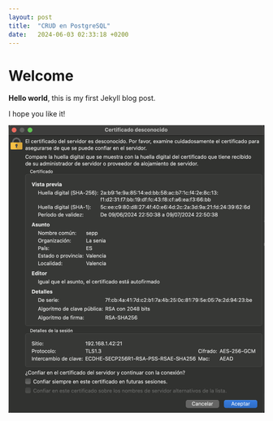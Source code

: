 ```yaml
---
layout: post
title:  "CRUD en PostgreSQL"
date:   2024-06-03 02:33:18 +0200
---
```


# Welcome

**Hello world**, this is my first Jekyll blog post.

I hope you like it!

![alt image](Capturas/Certificado.png)
